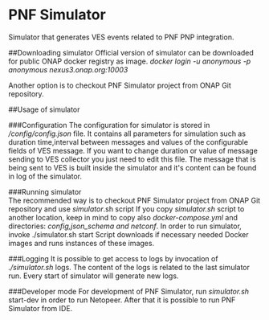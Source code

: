 # PNF Simulator
Simulator that generates VES events related to PNF PNP integration.

##Downloading simulator
Official version of simulator can be downloaded for public ONAP docker registry as image.
*docker login -u anonymous -p anonymous nexus3.onap.org:10003*

Another option is to checkout PNF Simulator project from ONAP Git repository.

##Usage of simulator

###Configuration
The configuration for simulator is stored in */config/config.json* file. 
It contains all parameters for simulation such as duration time,interval between messages and values of the configurable fields of VES message. 
If you want to change duration or value of message sending to VES collector you just need to edit this file. 
The message that is being sent to VES is built inside the simulator and it's content can be found in log of the simulator. 

###Running simulator   
The recommended way is to checkout PNF Simulator project from ONAP Git repository and use *simulator*.sh script
If you copy *simulator.sh* script to another location, keep in mind to copy also *docker-compose.yml* and directories: *config,json_schema and netconf*.
In order to run simulator, invoke ./simulator.sh start
Script downloads if necessary needed Docker images and runs instances of these images.

###Logging
It is possible to get access to logs by invocation of *./simulator.sh* logs. 
The content of the logs is related to the last simulator run. 
Every start of simulator will generate new logs. 


###Developer mode
For development of PNF Simulator, run *simulator.sh* start-dev in order to run Netopeer.
After that it is possible to run PNF Simulator from IDE.









